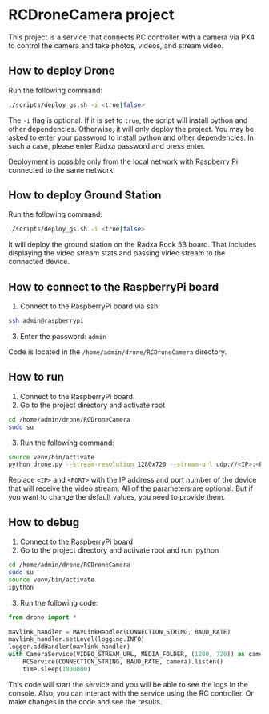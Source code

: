 # RCDroneCamera project

This project is a service that connects RC controller with a camera via PX4 to control the camera and take photos,
videos, and stream video.

## How to deploy Drone

Run the following command:

```bash
./scripts/deploy_gs.sh -i <true|false>
```

The `-i` flag is optional. If it is set to `true`, the script will install python and other dependencies. Otherwise, it
will only deploy the project.
You may be asked to enter your password to install python and other dependencies. In such a case, please enter Radxa
password and press enter.

Deployment is possible only from the local network with Raspberry Pi connected to the same network.

## How to deploy Ground Station

Run the following command:

```bash
./scripts/deploy_gs.sh -i <true|false>
```
It will deploy the ground station on the Radxa Rock 5B board. That includes displaying the video stream stats and
passing video stream to the connected device.

## How to connect to the RaspberryPi board

1. Connect to the RaspberryPi board via ssh

```bash
ssh admin@raspberrypi
```

3. Enter the password: `admin`

Code is located in the `/home/admin/drone/RCDroneCamera` directory.

## How to run

1. Connect to the RaspberryPi board
2. Go to the project directory and activate root

```bash
cd /home/admin/drone/RCDroneCamera
sudo su
```

3. Run the following command:

```bash
source venv/bin/activate
python drone.py --stream-resolution 1280x720 --stream-url udp://<IP>:<PORT> --media-folder /srv/samba/shared --drone-connection /dev/serial0 --drone-baud-rate 921600
```

Replace `<IP>` and `<PORT>` with the IP address and port number of the device that will receive the video stream.
All of the parameters are optional. But if you want to change the default values, you need to provide them.

## How to debug

1. Connect to the RaspberryPi board
2. Go to the project directory and activate root and run ipython

```bash
cd /home/admin/drone/RCDroneCamera
sudo su
source venv/bin/activate
ipython
```

3. Run the following code:

```python
from drone import *

mavlink_handler = MAVLinkHandler(CONNECTION_STRING, BAUD_RATE)
mavlink_handler.setLevel(logging.INFO)
logger.addHandler(mavlink_handler)
with CameraService(VIDEO_STREAM_URL, MEDIA_FOLDER, (1280, 720)) as camera:
    RCService(CONNECTION_STRING, BAUD_RATE, camera).listen()
    time.sleep(1000000)
```

This code will start the service and you will be able to see the logs in the console. Also, you can interact with the
service using the RC controller. Or make changes in the code and see the results.
